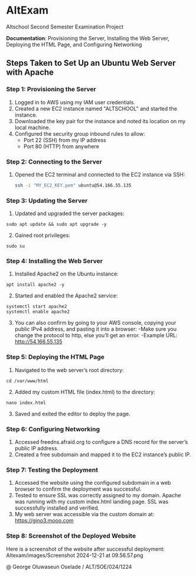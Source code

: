 # AltExam

Altschool Second Semester Examination Project

**Documentation**: Provisioning the Server, Installing the Web Server, 
Deploying the HTML Page, and Configuring Networking

## Steps Taken to Set Up an Ubuntu Web Server with Apache

### Step 1: Provisioning the Server

1. Logged in to AWS using my IAM user credentials.
2. Created a new EC2 instance named "ALTSCHOOL" and started the instance.
3. Downloaded the key pair for the instance and noted its location on my 
local machine.
4. Configured the security group inbound rules to allow:
   - Port 22 (SSH) from my IP address
   - Port 80 (HTTP) from anywhere

### Step 2: Connecting to the Server

1. Opened the EC2 terminal and connected to the EC2 instance via SSH:
   ```bash
   ssh -i "MY_EC2_KEY.pem" ubuntu@54.166.55.135
   ```
   
### Step 3: Updating the Server
1. Updated and upgraded the server packages:
```
sudo apt update && sudo apt upgrade -y
```
2. Gained root privileges:
```
sudo su
```

### Step 4: Installing the Web Server
1. Installed Apache2 on the Ubuntu instance:
```
apt install apache2 -y
```
2. Started and enabled the Apache2 service:
```
systemctl start apache2
systemctl enable apache2
```
3. You can also confirm by going to your AWS console, copying your public IPv4 address, and pasting it into a browser:
-Make sure you change the protocol to http, else you’ll get an error.
-Example URL: http://54.166.55.135

### Step 5: Deploying the HTML Page
1. Navigated to the web server’s root directory:
```
cd /var/www/html
```
2. Added my custom HTML file (index.html) to the directory:
```
nano index.html
```
3. Saved and exited the editor to deploy the page.
   
### Step 6: Configuring Networking
1. Accessed freedns.afraid.org to configure a DNS record for the server’s public IP address.
2. Created a free subdomain and mapped it to the EC2 instance’s public IP.
   
### Step 7: Testing the Deployment
1. Accessed the website using the configured subdomain in a web browser to confirm the deployment was successful.
2. Tested to ensure SSL was correctly assigned to my domain. Apache was running with my custom index.html landing page. SSL was successfully installed and verified.
3. My web server was accessible via the custom domain at:
https://gino3.mooo.com

### Step 8: Screenshot of the Deployed Website
Here is a screenshot of the website after successful deployment:
Altexam/images/Screenshot 2024-12-21 at 09.56.57.png

@ George Oluwaseun Oselade / ALT/SOE/024/1224  
   

